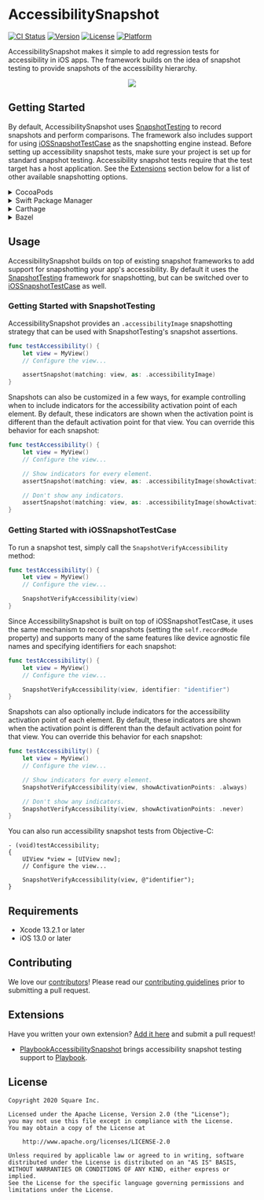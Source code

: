 # AccessibilitySnapshot

[![CI Status](https://img.shields.io/github/actions/workflow/status/CashApp/AccessibilitySnapshot/ci.yml?branch=master)](https://github.com/CashApp/AccessibilitySnapshot/actions?query=workflow%3ACI+branch%3Amaster)
[![Version](https://img.shields.io/cocoapods/v/AccessibilitySnapshot.svg?style=flat)](https://cocoapods.org/pods/AccessibilitySnapshot)
[![License](https://img.shields.io/cocoapods/l/AccessibilitySnapshot.svg?style=flat)](https://cocoapods.org/pods/AccessibilitySnapshot)
[![Platform](https://img.shields.io/cocoapods/p/AccessibilitySnapshot.svg?style=flat)](https://cocoapods.org/pods/AccessibilitySnapshot)

AccessibilitySnapshot makes it simple to add regression tests for accessibility in iOS apps. The framework builds on the idea of snapshot testing to provide snapshots of the accessibility hierarchy.

<p align="center">
    <img src="Documentation/Assets/HeroSample.png">
</p>

## Getting Started

By default, AccessibilitySnapshot uses [SnapshotTesting](https://github.com/pointfreeco/swift-snapshot-testing) to record snapshots and perform comparisons. The framework also includes support for using [iOSSnapshotTestCase](https://github.com/uber/ios-snapshot-test-case) as the snapshotting engine instead. Before setting up accessibility snapshot tests, make sure your project is set up for standard snapshot testing. Accessibility snapshot tests require that the test target has a host application. See the [Extensions](#extensions) section below for a list of other available snapshotting options.

<details>
<summary>CocoaPods</summary>

Install with [CocoaPods](https://cocoapods.org) by adding the following to your `Podfile`:

```ruby
pod 'AccessibilitySnapshot'
```

To use only the core accessibility parser, add a dependency on the Core subspec alone:

```ruby
pod 'AccessibilitySnapshot/Core'
```

Alternatively, if you wish to use [iOSSnapshotTestCase](https://github.com/uber/ios-snapshot-test-case) to perform image comparisons, you can add a dependency on the `iOSSnapshotTestCase` subspec instead (or in addition - you can use both in the same project):

```ruby
pod 'AccessibilitySnapshot/iOSSnapshotTestCase'
```
</details>

<details>
<summary>Swift Package Manager</summary>

Install with [Swift Package Manager](https://swift.org/package-manager/) by adding the following to your `Package.swift`:

```swift
dependencies: [
    .package(name: "AccessibilitySnapshot", url: "https://github.com/cashapp/AccessibilitySnapshot.git", from: "0.4.1"),
]
```

Next, add AccessibilitySnapshot as a dependency to your test target:

```swift
targets: [
    .target(name: "MyApp"),
    .testTarget(name: "MyAppTests", dependencies: ["MyApp", "AccessibilitySnapshot"])
]
```

To use only the core accessibility parser, add a dependency on the Core library alone:

```swift
targets: [
    .target(name: "MyApp"),
    .testTarget(name: "MyAppTests", dependencies: ["MyApp", "AccessibilitySnapshotCore"])
]
```

To use [iOSSnapshotTestCase](https://github.com/uber/ios-snapshot-test-case) to perform image comparisons, add a dependency on `FBSnapshotTestCase+Accessibility` for Swift testing or `FBSnapshotTestCase+Accessibility-ObjC` for Objective-C.

```swift
targets: [
    .target(name: "MyApp"),
    .testTarget(name: "MyAppTests", dependencies: ["MyApp", "FBSnapshotTestCase+Accessibility"])
]
```
</details>

<details>
<summary>Carthage</summary>

Only the core accessibility parser (not the snapshot integration layers) can be installed via Carthage. To install AccessibilitySnapshotCore via [Carthage](https://github.com/Carthage/Carthage), add the following to your `Cartfile`:

```ogdl
github "cashapp/AccessibilitySnapshot"
```
</details>

<details>
<summary>Bazel</summary>

Add the following to your `MODULE.bazel` file:

```starlark
bazel_dep(
    name = "accessibility_snapshot",
    version = "x.x.x",
)
```

Use the provided targets in the `BUILD.bazel` files. There is a `*_library` target for each target suffixed with `.lib` that can be used as a dependency. Without the suffix you will get an `ios_framework` target (dynamic).

```starlark

swift_library(
    name = "MyLibrary",
    ...,
    deps = [
        "//Sources/AccessibilitySnapshot/Core:AccessibilitySnapshotCore.lib",
    ],
)
```

To use [iOSSnapshotTestCase](https://github.com/uber/ios-snapshot-test-case) you can add a dependency on the `//Sources/AccessibilitySnapshot/iOSSnapshotTestCase:AccessibilitySnapshot_iOSSnapshotTestCase` targets.

For example:

```starlark
swift_test(
    name = "MyLibraryTests",
    ...,
    deps = [
        "//Sources/AccessibilitySnapshot/Core:AccessibilitySnapshotCore.lib",
        "//Sources/AccessibilitySnapshot/iOSSnapshotTestCase:AccessibilitySnapshot_iOSSnapshotTestCase",
    ],
)
```

```swift
import AccessibilitySnapshot_iOSSnapshotTestCase
```

To use [SnapshotTesting](https://github.com/pointfreeco/swift-snapshot-testing) you can add a dependency on the `//Sources/AccessibilitySnapshot/SnapshotTesting:AccessibilitySnapshot_SnapshotTesting` targets.

For example:

```starlark
swift_test(
    name = "MyLibraryTests",
    ...,
    deps = [
        "//Sources/AccessibilitySnapshot/Core:AccessibilitySnapshotCore.lib",
        "//Sources/AccessibilitySnapshot/SnapshotTesting:AccessibilitySnapshot_SnapshotTesting",
    ],
)
```

```swift
import AccessibilitySnapshot_SnapshotTesting
```

</details>

## Usage

AccessibilitySnapshot builds on top of existing snapshot frameworks to add support for snapshotting your app's accessibility. By default it uses the [SnapshotTesting](https://github.com/pointfreeco/swift-snapshot-testing) framework for snapshotting, but can be switched over to [iOSSnapshotTestCase](https://github.com/uber/ios-snapshot-test-case) as well.

### Getting Started with SnapshotTesting

AccessibilitySnapshot provides an `.accessibilityImage` snapshotting strategy that can be used with SnapshotTesting's snapshot assertions.

```swift
func testAccessibility() {
    let view = MyView()
    // Configure the view...

    assertSnapshot(matching: view, as: .accessibilityImage)
}
```

Snapshots can also be customized in a few ways, for example controlling when to include indicators for the accessibility activation point of each element. By default, these indicators are shown when the activation point is different than the default activation point for that view. You can override this behavior for each snapshot:

```swift
func testAccessibility() {
    let view = MyView()
    // Configure the view...

    // Show indicators for every element.
    assertSnapshot(matching: view, as: .accessibilityImage(showActivationPoints: .always))

    // Don't show any indicators.
    assertSnapshot(matching: view, as: .accessibilityImage(showActivationPoints: .never))
}
```

### Getting Started with iOSSnapshotTestCase

To run a snapshot test, simply call the `SnapshotVerifyAccessibility` method:

```swift
func testAccessibility() {
    let view = MyView()
    // Configure the view...

    SnapshotVerifyAccessibility(view)
}
```

Since AccessibilitySnapshot is built on top of iOSSnapshotTestCase, it uses the same mechanism to record snapshots (setting the `self.recordMode` property) and supports many of the same features like device agnostic file names and specifying identifiers for each snapshot:

```swift
func testAccessibility() {
    let view = MyView()
    // Configure the view...

    SnapshotVerifyAccessibility(view, identifier: "identifier")
}
```

Snapshots can also optionally include indicators for the accessibility activation point of each element. By default, these indicators are shown when the activation point is different than the default activation point for that view. You can override this behavior for each snapshot:

```swift
func testAccessibility() {
    let view = MyView()
    // Configure the view...

    // Show indicators for every element.
    SnapshotVerifyAccessibility(view, showActivationPoints: .always)

    // Don't show any indicators.
    SnapshotVerifyAccessibility(view, showActivationPoints: .never)
}
```

You can also run accessibility snapshot tests from Objective-C:

```objc
- (void)testAccessibility;
{
    UIView *view = [UIView new];
    // Configure the view...

    SnapshotVerifyAccessibility(view, @"identifier");
}
```

## Requirements

* Xcode 13.2.1 or later
* iOS 13.0 or later

## Contributing

We love our
[contributors](https://github.com/CashApp/AccessibilitySnapshot/graphs/contributors)!
Please read our [contributing guidelines](CONTRIBUTING.md) prior to submitting
a pull request.

## Extensions

Have you written your own extension? [Add it here](https://github.com/cashapp/AccessibilitySnapshot/edit/master/README.md) and submit a pull request!

* [PlaybookAccessibilitySnapshot](https://github.com/playbook-ui/accessibility-snapshot-ios) brings accessibility snapshot testing support to [Playbook](https://github.com/playbook-ui/playbook-ios).

## License

```
Copyright 2020 Square Inc.

Licensed under the Apache License, Version 2.0 (the "License");
you may not use this file except in compliance with the License.
You may obtain a copy of the License at

    http://www.apache.org/licenses/LICENSE-2.0

Unless required by applicable law or agreed to in writing, software
distributed under the License is distributed on an "AS IS" BASIS,
WITHOUT WARRANTIES OR CONDITIONS OF ANY KIND, either express or implied.
See the License for the specific language governing permissions and
limitations under the License.
```
